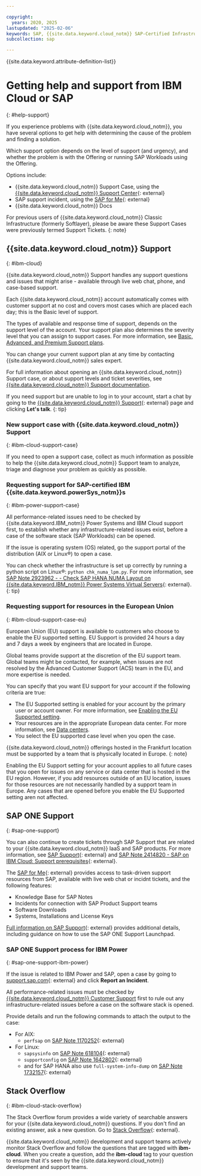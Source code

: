 ```yaml
---

copyright:
  years: 2020, 2025
lastupdated: "2025-02-06"
keywords: SAP, {{site.data.keyword.cloud_notm}} SAP-Certified Infrastructure, {{site.data.keyword.ibm_cloud_sap}}, SAP Workloads, support, support case, premium support, advanced support, basic support, support page, help, SAP ONE Support
subcollection: sap

---
```


{{site.data.keyword.attribute-definition-list}}


# Getting help and support from IBM Cloud or SAP
{: #help-support}

If you experience problems with {{site.data.keyword.cloud_notm}}, you have several options to get help with determining the cause of the problem and finding a solution.

Which support option depends on the level of support (and urgency), and whether the problem is with the Offering or running SAP Workloads using the Offering.

Options include:
- {{site.data.keyword.cloud_notm}} Support Case, using the [{{site.data.keyword.cloud_notm}} Support Center](https://cloud.ibm.com/unifiedsupport/supportcenter){: external}
- SAP support incident, using the [SAP for Me](https://me.sap.com){: external}
- {{site.data.keyword.cloud_notm}} Docs

For previous users of {{site.data.keyword.cloud_notm}} Classic Infrastructure (formerly Softlayer), please be aware these Support Cases were previously termed Support Tickets.
{: note}


## {{site.data.keyword.cloud_notm}} Support
{: #ibm-cloud}

{{site.data.keyword.cloud_notm}} Support handles any support questions and issues that might arise - available through live web chat, phone, and case-based support.

Each {{site.data.keyword.cloud_notm}} account automatically comes with customer support at no cost and covers most cases which are placed each day; this is the Basic level of support.

The types of available and response time of support, depends on the support level of the account. Your support plan also determines the severity level that you can assign to support cases. For more information, see [Basic, Advanced, and Premium Support plans](/docs/account?topic=account-support-plans).

You can change your current support plan at any time by contacting {{site.data.keyword.cloud_notm}} sales expert.

For full information about opening an {{site.data.keyword.cloud_notm}} Support case, or about support levels and ticket severities, see [{{site.data.keyword.cloud_notm}} Support documentation](/docs/account?topic=account-gettinghelp).

If you need support but are unable to log in to your account, start a chat by going to the [{{site.data.keyword.cloud_notm}} Support](https://www.ibm.com/cloud/support){: external} page and clicking **Let's talk**.
{: tip}


### New support case with {{site.data.keyword.cloud_notm}} Support
{: #ibm-cloud-support-case}

If you need to open a support case, collect as much information as possible to help the {{site.data.keyword.cloud_notm}} Support team to analyze, triage and diagnose your problem as quickly as possible.

### Requesting support for SAP-certified IBM {{site.data.keyword.powerSys_notm}}s
{: #ibm-power-support-case}

All performance-related issues need to be checked by {{site.data.keyword.IBM_notm}} Power Systems and IBM Cloud support first, to establish whether any infrastructure-related issues exist, before a case of the software stack (SAP Workloads) can be opened.

If the issue is operating system (OS) related, go the support portal of the distribution (AIX or Linux&reg;) to open a case.

You can check whether the infrastructure is set up correctly by running a python script on Linux&reg;: `python chk_numa_lpm.py`. For more information, see [SAP Note 2923962 -  - Check SAP HANA NUMA Layout on {{site.data.keyword.IBM_notm}} Power Systems Virtual Servers](https://me.sap.com/notes/2923962){: external}.
{: tip}

### Requesting support for resources in the European Union
{: #ibm-cloud-support-case-eu}

European Union (EU) support is available to customers who choose to enable the EU supported setting. EU Support is provided 24 hours a day and 7 days a week by engineers that are located in Europe.

Global teams provide support at the discretion of the EU support team. Global teams might be contacted, for example, when issues are not resolved by the Advanced Customer Support (ACS) team in the EU, and more expertise is needed.

You can specify that you want EU support for your account if the following criteria are true:

* The EU Supported setting is enabled for your account by the primary user or account owner. For more information, see [Enabling the EU Supported setting](/docs/account?topic=account-eu-supported).
* Your resources are in the appropriate European data center. For more information, see [Data centers](/docs/overview?topic=overview-locations#data-centers).
* You select the EU supported case level when you open the case.

{{site.data.keyword.cloud_notm}} offerings hosted in the Frankfurt location must be supported by a team that is physically located in Europe.
{: note}

Enabling the EU Support setting for your account applies to all future cases that you open for issues on any service or data center that is hosted in the EU region. However, if you add resources outside of an EU location, issues for those resources are not necessarily handled by a support team in Europe. Any cases that are opened before you enable the EU Supported setting aren not affected.


## SAP ONE Support
{: #sap-one-support}

You can also continue to create tickets through SAP Support that are related to your {{site.data.keyword.cloud_notm}} IaaS and SAP products. For more information, see [SAP Support](https://support.sap.com/en/index.html){: external} and [SAP Note 2414820 - SAP on IBM Cloud: Support prerequisites](https://me.sap.com/notes/2414820){: external}.

The [SAP for Me](https://me.sap.com){: external} provides access to task-driven support resources from SAP, available with live web chat or incidnt tickets, and the following features:
- Knowledge Base for SAP Notes
- Incidents for connection with SAP Product Support teams
- Software Downloads
- Systems, Installations and License Keys

[Full information on SAP Support](https://support.sap.com/en/my-support.html){: external} provides additional details, including guidance on how to use the SAP ONE Support Launchpad.


### SAP ONE Support process for IBM Power
{: #sap-one-support-ibm-power}

If the issue is related to IBM Power and SAP, open a case by going to [support.sap.com](https://support.sap.com/en/index.html){: external} and click **Report an Incident**.

All performance-related issues must be checked by [{{site.data.keyword.cloud_notm}} Customer Support](/docs/account?topic=account-gettinghelp) first to rule out any infrastructure-related issues before a case on the software stack is opened.

Provide details and run the following commands to attach the output to the case:

* For AIX:
   * `perfsap` on [SAP Note 1170252](https://me.sap.com/notes/1170252){: external}
* For Linux:
   * `sapsysinfo` on [SAP Note 618104](https://me.sap.com/notes/618104){: external}
   * `supportconfig` on [SAP Note 1642802](https://me.sap.com/notes/1642802){: external}
   * and for SAP HANA also use `full-system-info-dump` on [SAP Note 1732157](https://me.sap.com/notes/1732157){: external}


## Stack Overflow
{: #ibm-cloud-stack-overflow}

The Stack Overflow forum provides a wide variety of searchable answers for your {{site.data.keyword.cloud_notm}} questions. If you don't find an existing answer, ask a new question. Go to [Stack Overflow](https://stackoverflow.com/questions/tagged/ibm-cloud){: external}.

{{site.data.keyword.cloud_notm}} development and support teams actively monitor Stack Overflow and follow the questions that are tagged with **ibm-cloud**. When you create a question, add the **ibm-cloud** tag to your question to ensure that it's seen by the {{site.data.keyword.cloud_notm}} development and support teams.
